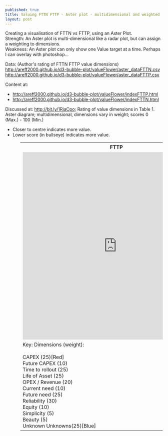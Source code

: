 ```yaml
---
published: true
title: Valuing FTTN FTTP - Aster plot - multidimensional and weighted
layout: post
---
```

Creating a visualisation of FTTN vs FTTP, using an Aster Plot.<br>
Strength: An Aster plot is multi-dimensional like a radar plot, but can assign a weighting to dimensions.<br>
Weakness: An Aster plot can only show one Value target at a time. Perhaps I can overlay with photoshop...<br>

Data:  (Author's rating of FTTN FTTP value dimensions)<br><a href="http://areff2000.github.io/d3-bubble-plot/valueFlower/aster_dataFTTN.csv">http://areff2000.github.io/d3-bubble-plot/valueFlower/aster_dataFTTN.csv</a><br>
<a href="http://areff2000.github.io/d3-bubble-plot/valueFlower/aster_dataFTTN.csv">http://areff2000.github.io/d3-bubble-plot/valueFlower/aster_dataFTTP.csv</a>

Content at: 
<ul>
<li>
<a href="http://areff2000.github.io/d3-bubble-plot/valueFlower/indexFTTP.html">http://areff2000.github.io/d3-bubble-plot/valueFlower/indexFTTP.html</a> 
</li><li>
<a href="http://areff2000.github.io/d3-bubble-plot/valueFlower/indexFTTN.html">http://areff2000.github.io/d3-bubble-plot/valueFlower/indexFTTN.html</a>
</li></ul>

Discussed at: <a href="http://bit.ly/1RiaCpo">http://bit.ly/1RiaCpo</a>; Rating of value dimensions in Table 1.<br>
Aster diagram; multidimensional, dimensions vary in weight; scores 0 (Max.) - 100 (Min.)
<ul>
<li>Closer to centre indicates more value.</li>
<li>Lower score (in bullseye) indicates more value.</li>
<ul>

<table>
<th>FTTP</th><th>FTTN</th>
<tr><td>
<iframe width="600" height="600" frameborder="0" scrolling="no" src="http://areff2000.github.io/d3-bubble-plot/valueFlower/indexFTTP.html"></iframe>
</td>
<td>
<iframe width="600" height="600" frameborder="0" scrolling="no" src="http://areff2000.github.io/d3-bubble-plot/valueFlower/indexFTTN.html"></iframe>
</td>
</tr>
<tr><td>
Key: Dimensions (weight):<br><br>
CAPEX 			(25)[Red]<br>
Future CAPEX 	(10)<br>
Time to rollout (25)<br>
Life of Asset 	(25)<br>
OPEX / Revenue 	(20) <br>
Current need 	(10)<br>
Future need 	(25)<br>
Reliability 	(30)<br>
Equity 			(10)<br>
Simplicity 		(5)<br>
Beauty 			(5)<br>
Unknown Unknowns(25)[Blue]<br>
</td><td>NB: closer to the bullseye is higher value<br>Data: weightings and ratings are author's assessment.<br> Bullseye rating is summary overall; the lower the better.</td></tr>
</table>


